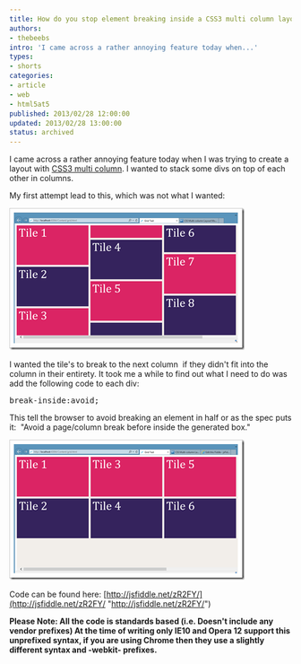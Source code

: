 ```yaml
---
title: How do you stop element breaking inside a CSS3 multi column layout
authors:
- thebeebs
intro: 'I came across a rather annoying feature today when...'
types:
- shorts
categories:
- article
- web
- html5at5
published: 2013/02/28 12:00:00
updated: 2013/02/28 13:00:00
status: archived
---
```


I came across a rather annoying feature today when I was trying to create a layout with [CSS3 multi column](http://www.w3.org/TR/css3-multicol/). I wanted to stack some divs on top of each other in columns.

My first attempt lead to this, which was not what I wanted:

![Shows a CSS test](images/1663.image_15665A6A.png "First Attempt")

I wanted the tile's to break to the next column&#160; if they didn't fit into the column in their entirety. It took me a while to find out what I need to do was add the following code to each div:
  <div id="scid:812469c5-0cb0-4c63-8c15-c81123a09de7:271f4aed-0637-4365-9592-7096c1d817b1" class="wlWriterEditableSmartContent" style="float: none; padding-bottom: 0px; padding-top: 0px; padding-left: 0px; margin: 0px; display: inline; padding-right: 0px"><pre name="code" class="js">break-inside:avoid;</pre></div>

This tell the browser to avoid breaking an element in half or as the spec puts it:&#160; "Avoid a page/column break before inside the generated box."

![My CSS layout experiment, this one now works.](images/3223.image_6D53AB4A.png "Second Attempt")

Code can be found here: [http://jsfiddle.net/zR2FY/](http://jsfiddle.net/zR2FY/ "http://jsfiddle.net/zR2FY/")

**Please Note: All the code is standards based (i.e. Doesn't include any vendor prefixes) At the time of writing only IE10 and Opera 12 support this unprefixed syntax, if you are using Chrome then they use a slightly different syntax and -webkit- prefixes.**